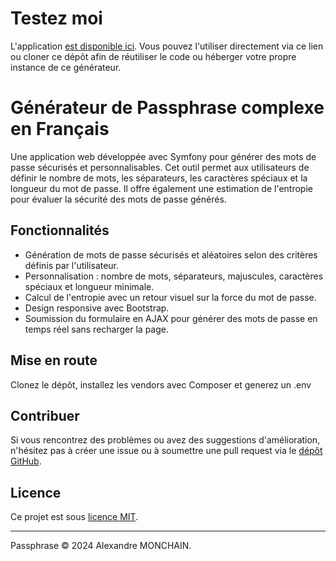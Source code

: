
# Testez moi
L'application [est disponible ici](https://passphrase.fr). Vous pouvez l'utiliser directement via ce lien ou cloner ce dépôt afin de réutiliser le code ou héberger votre propre instance de ce générateur.

# Générateur de Passphrase complexe en Français

Une application web développée avec Symfony pour générer des mots de passe sécurisés et personnalisables. Cet outil permet aux utilisateurs de définir le nombre de mots, les séparateurs, les caractères spéciaux et la longueur du mot de passe. Il offre également une estimation de l'entropie pour évaluer la sécurité des mots de passe générés.

## Fonctionnalités

- Génération de mots de passe sécurisés et aléatoires selon des critères définis par l'utilisateur.
- Personnalisation : nombre de mots, séparateurs, majuscules, caractères spéciaux et longueur minimale.
- Calcul de l'entropie avec un retour visuel sur la force du mot de passe.
- Design responsive avec Bootstrap.
- Soumission du formulaire en AJAX pour générer des mots de passe en temps réel sans recharger la page.

## Mise en route

Clonez le dépôt, installez les vendors avec Composer et generez un .env


## Contribuer

Si vous rencontrez des problèmes ou avez des suggestions d'amélioration, n'hésitez pas à créer une issue ou à soumettre une pull request via le [dépôt GitHub](https://github.com/AlexandreMonchain/Passphrase).

## Licence

Ce projet est sous [licence MIT](./LICENSE).

---

Passphrase © 2024 Alexandre MONCHAIN.
